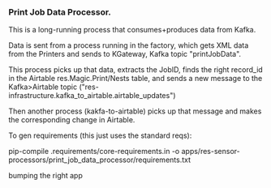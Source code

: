 ### Print Job Data Processor.

This is a long-running process that consumes+produces data from Kafka.

Data is sent from a process running in the factory, which gets XML data from the Printers and sends to KGateway, Kafka topic "printJobData".

This process picks up that data, extracts the JobID, finds the right record_id in the Airtable res.Magic.Print/Nests table, and sends a new message to the Kafka>Airtable topic ("res-infrastructure.kafka_to_airtable.airtable_updates")

Then another process (kakfa-to-airtable) picks up that message and makes the corresponding change in Airtable.

To gen requirements (this just uses the standard reqs):

pip-compile .requirements/core-requirements.in -o apps/res-sensor-processors/print_job_data_processor/requirements.txt

bumping the right app
